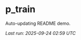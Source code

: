 # p_train

Auto-updating README demo.

<!--START_SECTION:status-->
_Last run: 2025-09-24 02:59 UTC_
<!--END_SECTION:status-->
























































































































































































































































































































































































































































































































































































































































































































































































































